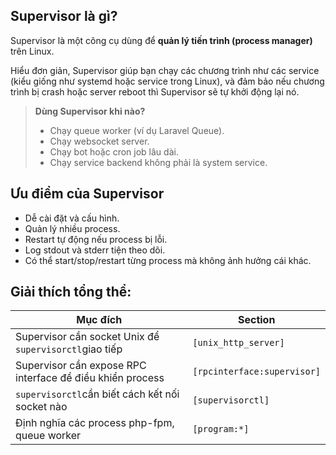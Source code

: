 ## Supervisor là gì?

Supervisor là một công cụ dùng để **quản lý tiến trình (process manager)** trên Linux.

Hiểu đơn giản, Supervisor giúp bạn chạy các chương trình như các service (kiểu giống như systemd hoặc service trong Linux), và đảm bảo nếu chương trình bị crash hoặc server reboot thì Supervisor sẽ tự khởi động lại nó.

> **Dùng Supervisor khi nào?**
>
> * Chạy queue worker (ví dụ Laravel Queue).
> * Chạy websocket server.
> * Chạy bot hoặc cron job lâu dài.
> * Chạy service backend không phải là system service.

## Ưu điểm của Supervisor

* Dễ cài đặt và cấu hình.
* Quản lý nhiều process.
* Restart tự động nếu process bị lỗi.
* Log stdout và stderr tiện theo dõi.
* Có thể start/stop/restart từng process mà không ảnh hưởng cái khác.




## Giải thích tổng thể:

| Mục đích                                                     | Section                       |
| --------------------------------------------------------------- | ----------------------------- |
| Supervisor cần socket Unix để `supervisorctl`giao tiếp    | `[unix_http_server]`        |
| Supervisor cần expose RPC interface để điều khiển process | `[rpcinterface:supervisor]` |
| `supervisorctl`cần biết cách kết nối socket nào         | `[supervisorctl]`           |
| Định nghĩa các process php-fpm, queue worker                | `[program:*]`               |
